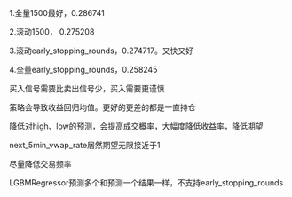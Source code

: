 1.全量1500最好，0.286741

2.滚动1500， 0.275208

3.滚动early_stopping_rounds，0.274717。又快又好

4.全量early_stopping_rounds，0.258245



买入信号需要比卖出信号少，买入需要更谨慎

策略会导致收益回归均值。更好的更差的都是一直持仓

降低对high、low的预测，会提高成交概率，大幅度降低收益率，降低期望

next_5min_vwap_rate居然期望无限接近于1

尽量降低交易频率



LGBMRegressor预测多个和预测一个结果一样，不支持early_stopping_rounds
